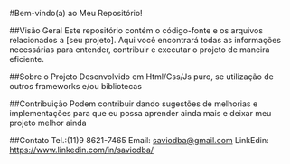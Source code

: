 #Bem-vindo(a) ao Meu Repositório!

##Visão Geral
Este repositório contém o código-fonte e os arquivos relacionados a [seu projeto]. Aqui você encontrará todas as informações necessárias para entender, contribuir e executar o projeto de maneira eficiente.

##Sobre o Projeto
Desenvolvido em Html/Css/Js puro, se utilização de outros frameworks e/ou bibliotecas 


##Contribuição
Podem contribuir dando sugestões de melhorias e implementações para que eu possa aprender ainda mais e deixar meu projeto melhor ainda

##Contato
Tel.:(11)9 8621-7465
Email: saviodba@gmail.com
LinkEdin: https://www.linkedin.com/in/saviodba/

